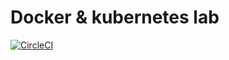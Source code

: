 # Docker & kubernetes lab


[![CircleCI](https://circleci.com/gh/A-Hilaly/lab-docker-k8s.svg?style=svg)](https://circleci.com/gh/A-Hilaly/lab-docker-k8s)


